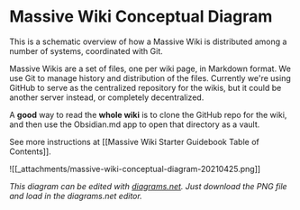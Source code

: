 # Massive Wiki Conceptual Diagram

This is a schematic overview of how a Massive Wiki is distributed among a number of systems, coordinated with Git.

Massive Wikis are a set of files, one per wiki page, in Markdown format.  We use Git to manage history and distribution of the files.  Currently we're using GitHub to serve as the centralized repository for the wikis, but it could be another server instead, or completely decentralized.

A **good** way to read the **whole wiki** is to clone the GitHub repo for the wiki, and then use the Obsidian.md app to open that directory as a vault.

See more instructions at [[Massive Wiki Starter Guidebook Table of Contents]].

![[_attachments/massive-wiki-conceptual-diagram-20210425.png]]

_This diagram can be edited with [diagrams.net](https://www.diagrams.net/). Just download  the PNG file and load in the diagrams.net editor._